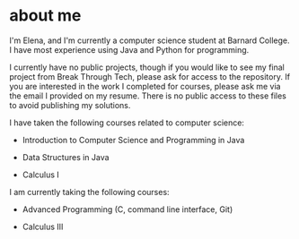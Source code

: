 # about me

I'm Elena, and I'm currently a computer science student at Barnard College. I have most experience using Java and Python for programming. 

I currently have no public projects, though if you would like to see my final project from Break Through Tech, please ask for access to the repository. If you are interested in the work I completed for courses, please ask me via the email I provided on my resume. There is no public access to these files to avoid publishing my solutions.



I have taken the following courses related to computer science:

- Introduction to Computer Science and Programming in Java
  
- Data Structures in Java
  
- Calculus I

  

I am currently taking the following courses:

- Advanced Programming (C, command line interface, Git)
  
- Calculus III
  


